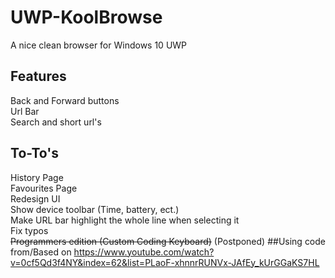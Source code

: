 # UWP-KoolBrowse
A nice clean browser for Windows 10 UWP
## Features
Back and Forward buttons</br>
Url Bar</br>
Search and short url's
## To-To's
History Page</br>
Favourites Page</br>
Redesign UI</br>
Show device toolbar (Time, battery, ect.)</br>
Make URL bar highlight the whole line when selecting it</br>
Fix typos</br>
~~Programmers edition (Custom Coding Keyboard)~~ (Postponed)
##Using code from/Based on
https://www.youtube.com/watch?v=0cf5Qd3f4NY&index=62&list=PLaoF-xhnnrRUNVx-JAfEy_kUrGGaKS7HL
